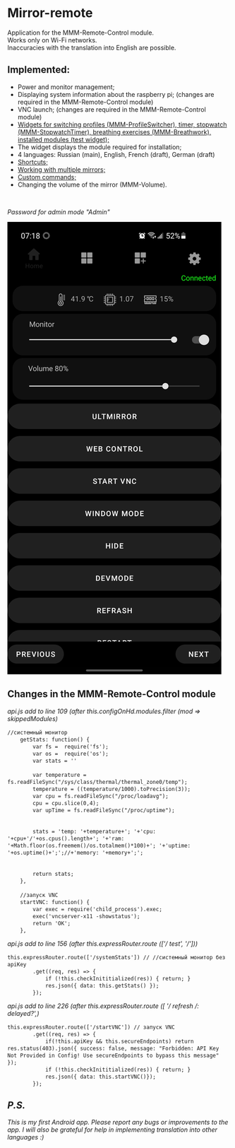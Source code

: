 # Mirror-remote<br>
Application for the MMM-Remote-Control module.<br>
Works only on Wi-Fi networks.<br>
Inaccuracies with the translation into English are possible.<br>
## Implemented:<br>
- Power and monitor management;<br>
- Displaying system information about the raspberry pi; (changes are required in the MMM-Remote-Control module)<br>
- VNC launch; (changes are required in the MMM-Remote-Control module)<br>
- [Widgets for switching profiles (MMM-ProfileSwitcher), timer, stopwatch (MMM-StopwatchTimer), breathing exercises (MMM-Breathwork), installed modules (test widget);](https://github.com/ultalex/Mirror-remote/blob/main/modules.jpg)<br>
- The widget displays the module required for installation;<br>
- 4 languages: Russian (main), English, French (draft), German (draft)<br>
- [Shortcuts;](https://github.com/ultalex/Mirror-remote/blob/main/shortcuts.jpg)<br>
- [Working with multiple mirrors;](https://github.com/ultalex/Mirror-remote/blob/main/modules.jpg)<br>
- [Custom commands;](https://github.com/ultalex/Mirror-remote/blob/main/add_command.jpg)<br>
- Changing the volume of the mirror (MMM-Volume).<br>
<br>

*Password for admin mode "Admin"*
<br>

![Home](home.jpg)

## Changes in the MMM-Remote-Control module<br>
*api.js add to line 109 (after  this.configOnHd.modules.filter (mod => skippedModules)*

	//системный монитор
		getStats: function() { 
            var fs =  require('fs');
            var os =  require('os');
            var stats = ''

            var temperature = fs.readFileSync("/sys/class/thermal/thermal_zone0/temp");
            temperature = ((temperature/1000).toPrecision(3));
            var cpu = fs.readFileSync("/proc/loadavg");
            cpu = cpu.slice(0,4);
            var upTime = fs.readFileSync("/proc/uptime");
            
                
            stats = 'temp: '+temperature+'; '+'cpu: '+cpu+'/'+os.cpus().length+'; '+'ram: '+Math.floor(os.freemem()/os.totalmem()*100)+'; '+'uptime: '+os.uptime()+';';//+'memory: '+memory+';';
                
                
            return stats;
		},
        
        //запуск VNC
		startVNC: function() { 
            var exec = require('child_process').exec;
            exec('vncserver-x11 -showstatus');  
            return 'OK';
		},
*api.js add to line 156 (after  this.expressRouter.route (['/ test', '/']))*

	this.expressRouter.route(['/systemStats']) // //системный монитор без apiKey
            .get((req, res) => {
                if (!this.checkInititialized(res)) { return; }
                res.json({ data: this.getStats() });
            });
*api.js add to line 226 (after  this.expressRouter.route ([
'/ refresh /: delayed?',)*

	this.expressRouter.route(['/startVNC']) // запуск VNC
            .get((req, res) => {
                if(!this.apiKey && this.secureEndpoints) return res.status(403).json({ success: false, message: "Forbidden: API Key Not Provided in Config! Use secureEndpoints to bypass this message" });
                if (!this.checkInititialized(res)) { return; }
                res.json({ data: this.startVNC()});
            });

## *P.S.*
*This is my first Android app. Please report any bugs or improvements to the app. I will also be grateful for help in implementing translation into other languages :)*
